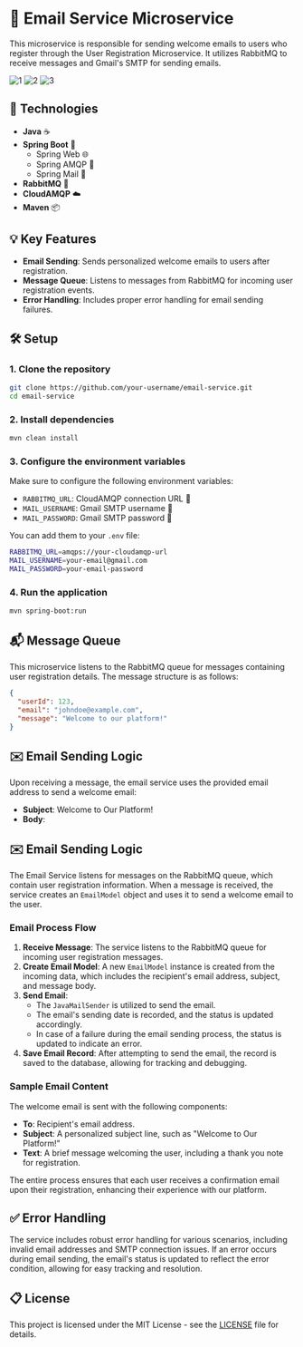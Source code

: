 # 📧 Email Service Microservice

This microservice is responsible for sending welcome emails to users who register through the User Registration Microservice. It utilizes RabbitMQ to receive messages and Gmail's SMTP for sending emails. 

![1](https://github.com/user-attachments/assets/1491e0d5-d4d4-4df8-b605-bb7daacfe1a7)
![2](https://github.com/user-attachments/assets/f83edd8a-cf5d-467a-a59b-df2925011497)
![3](https://github.com/user-attachments/assets/e2ec85f2-dd82-48fb-972c-f3fc6eb2fd13)

## 🚀 Technologies

- **Java** ☕
- **Spring Boot** 🌱
  - Spring Web 🌐
  - Spring AMQP 🐇
  - Spring Mail 📧
- **RabbitMQ** 🐰
- **CloudAMQP** ☁️
- **Maven** 📦

## 💡 Key Features

- **Email Sending**: Sends personalized welcome emails to users after registration.
- **Message Queue**: Listens to messages from RabbitMQ for incoming user registration events.
- **Error Handling**: Includes proper error handling for email sending failures.

## 🛠️ Setup

### 1. Clone the repository

```bash
git clone https://github.com/your-username/email-service.git
cd email-service
```

### 2. Install dependencies

```bash
mvn clean install
```

### 3. Configure the environment variables

Make sure to configure the following environment variables:

- `RABBITMQ_URL`: CloudAMQP connection URL 🐇
- `MAIL_USERNAME`: Gmail SMTP username 📧
- `MAIL_PASSWORD`: Gmail SMTP password 🔑

You can add them to your `.env` file:

```bash
RABBITMQ_URL=amqps://your-cloudamqp-url
MAIL_USERNAME=your-email@gmail.com
MAIL_PASSWORD=your-email-password
```

### 4. Run the application

```bash
mvn spring-boot:run
```

## 📬 Message Queue

This microservice listens to the RabbitMQ queue for messages containing user registration details. The message structure is as follows:

```json
{
  "userId": 123,
  "email": "johndoe@example.com",
  "message": "Welcome to our platform!"
}
```
## ✉️ Email Sending Logic

Upon receiving a message, the email service uses the provided email address to send a welcome email:

- **Subject**: Welcome to Our Platform!
- **Body**:

## ✉️ Email Sending Logic

The Email Service listens for messages on the RabbitMQ queue, which contain user registration information. When a message is received, the service creates an `EmailModel` object and uses it to send a welcome email to the user.

### Email Process Flow

1. **Receive Message**: The service listens to the RabbitMQ queue for incoming user registration messages.
2. **Create Email Model**: A new `EmailModel` instance is created from the incoming data, which includes the recipient's email address, subject, and message body.
3. **Send Email**: 
   - The `JavaMailSender` is utilized to send the email.
   - The email's sending date is recorded, and the status is updated accordingly.
   - In case of a failure during the email sending process, the status is updated to indicate an error.
4. **Save Email Record**: After attempting to send the email, the record is saved to the database, allowing for tracking and debugging.

### Sample Email Content

The welcome email is sent with the following components:

- **To**: Recipient's email address.
- **Subject**: A personalized subject line, such as "Welcome to Our Platform!"
- **Text**: A brief message welcoming the user, including a thank you note for registration.

The entire process ensures that each user receives a confirmation email upon their registration, enhancing their experience with our platform.

## ✅ Error Handling

The service includes robust error handling for various scenarios, including invalid email addresses and SMTP connection issues. If an error occurs during email sending, the email's status is updated to reflect the error condition, allowing for easy tracking and resolution.

## 📋 License

This project is licensed under the MIT License - see the [LICENSE](LICENSE) file for details.
